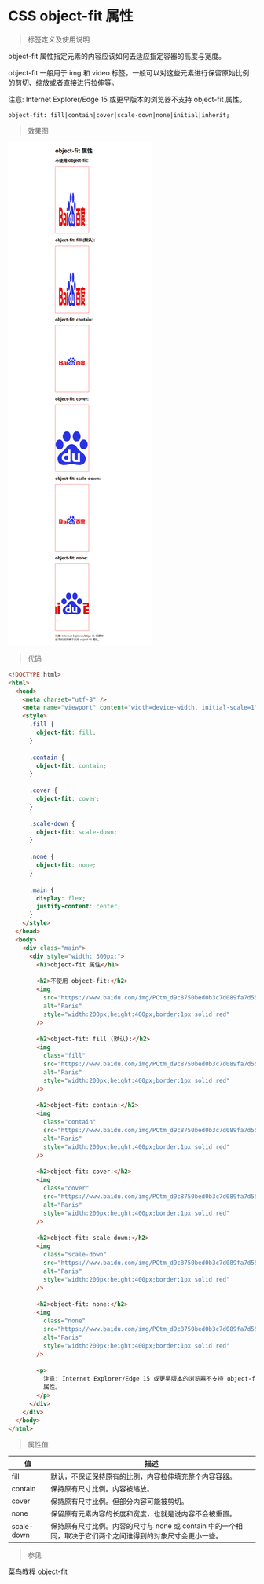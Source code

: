 # CSS object-fit 属性

> 标签定义及使用说明

object-fit 属性指定元素的内容应该如何去适应指定容器的高度与宽度。

object-fit 一般用于 img 和 video 标签，一般可以对这些元素进行保留原始比例的剪切、缩放或者直接进行拉伸等。

注意: Internet Explorer/Edge 15 或更早版本的浏览器不支持 object-fit 属性。

```
object-fit: fill|contain|cover|scale-down|none|initial|inherit;
```

> 效果图

![](../images/200918-object-fit.png)

> 代码

```html
<!DOCTYPE html>
<html>
  <head>
    <meta charset="utf-8" />
    <meta name="viewport" content="width=device-width, initial-scale=1" />
    <style>
      .fill {
        object-fit: fill;
      }

      .contain {
        object-fit: contain;
      }

      .cover {
        object-fit: cover;
      }

      .scale-down {
        object-fit: scale-down;
      }

      .none {
        object-fit: none;
      }

      .main {
        display: flex;
        justify-content: center;
      }
    </style>
  </head>
  <body>
    <div class="main">
      <div style="width: 300px;">
        <h1>object-fit 属性</h1>

        <h2>不使用 object-fit:</h2>
        <img
          src="https://www.baidu.com/img/PCtm_d9c8750bed0b3c7d089fa7d55720d6cf.png"
          alt="Paris"
          style="width:200px;height:400px;border:1px solid red"
        />

        <h2>object-fit: fill (默认):</h2>
        <img
          class="fill"
          src="https://www.baidu.com/img/PCtm_d9c8750bed0b3c7d089fa7d55720d6cf.png"
          alt="Paris"
          style="width:200px;height:400px;border:1px solid red"
        />

        <h2>object-fit: contain:</h2>
        <img
          class="contain"
          src="https://www.baidu.com/img/PCtm_d9c8750bed0b3c7d089fa7d55720d6cf.png"
          alt="Paris"
          style="width:200px;height:400px;border:1px solid red"
        />

        <h2>object-fit: cover:</h2>
        <img
          class="cover"
          src="https://www.baidu.com/img/PCtm_d9c8750bed0b3c7d089fa7d55720d6cf.png"
          alt="Paris"
          style="width:200px;height:400px;border:1px solid red"
        />

        <h2>object-fit: scale-down:</h2>
        <img
          class="scale-down"
          src="https://www.baidu.com/img/PCtm_d9c8750bed0b3c7d089fa7d55720d6cf.png"
          alt="Paris"
          style="width:200px;height:400px;border:1px solid red"
        />

        <h2>object-fit: none:</h2>
        <img
          class="none"
          src="https://www.baidu.com/img/PCtm_d9c8750bed0b3c7d089fa7d55720d6cf.png"
          alt="Paris"
          style="width:200px;height:400px;border:1px solid red"
        />

        <p>
          注意: Internet Explorer/Edge 15 或更早版本的浏览器不支持 object-fit
          属性。
        </p>
      </div>
    </div>
  </body>
</html>
```

> 属性值

| 值         | 描述                                                                                                        |
| ---------- | ----------------------------------------------------------------------------------------------------------- |
| fill       | 默认，不保证保持原有的比例，内容拉伸填充整个内容容器。                                                      |
| contain    | 保持原有尺寸比例。内容被缩放。                                                                              |
| cover      | 保持原有尺寸比例。但部分内容可能被剪切。                                                                    |
| none       | 保留原有元素内容的长度和宽度，也就是说内容不会被重置。                                                      |
| scale-down | 保持原有尺寸比例。内容的尺寸与 none 或 contain 中的一个相同，取决于它们两个之间谁得到的对象尺寸会更小一些。 |

> 参见

[菜鸟教程 object-fit](https://www.runoob.com/cssref/pr-object-fit.html)
